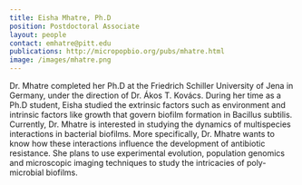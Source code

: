 ```yaml
---
title: Eisha Mhatre, Ph.D
position: Postdoctoral Associate
layout: people
contact: emhatre@pitt.edu
publications: http://micropopbio.org/pubs/mhatre.html
image: /images/mhatre.png
---
```

Dr. Mhatre completed her Ph.D at the Friedrich Schiller University of Jena in Germany, under the direction of Dr. Ákos T. Kovács. During her time as a Ph.D student, Eisha studied the extrinsic factors such as environment and intrinsic factors like growth that govern biofilm formation in Bacillus subtilis. Currently, Dr. Mhatre is interested in studying the dynamics of multispecies interactions in bacterial biofilms. More specifically, Dr. Mhatre wants to know how these interactions influence the development of antibiotic resistance. She plans to use experimental evolution, population genomics and microscopic imaging techniques to study the intricacies of poly-microbial biofilms. 
